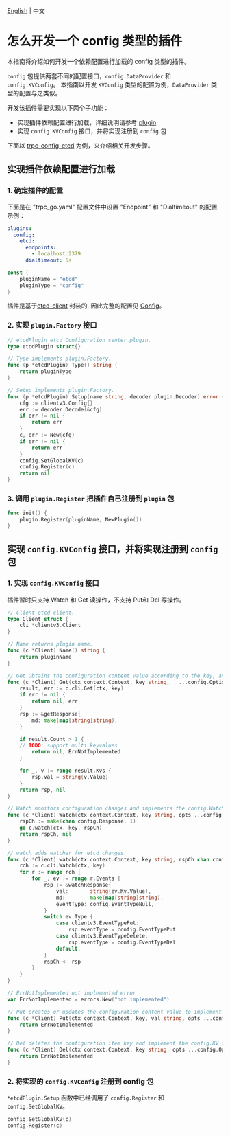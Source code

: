 [English](config.md) | 中文

# 怎么开发一个 config 类型的插件

本指南将介绍如何开发一个依赖配置进行加载的 config 类型的插件。 

`config` 包提供两套不同的配置接口，`config.DataProvider` 和  `config.KVConfig`。
本指南以开发 `KVConfig` 类型的配置为例，`DataProvider` 类型的配置与之类似。

开发该插件需要实现以下两个子功能：

- 实现插件依赖配置进行加载，详细说明请参考 [plugin](/plugin/README_zh_CN.md)
- 实现 `config.KVConfig` 接口，并将实现注册到 `config` 包

下面以 [trpc-config-etcd](https://github.com/trpc-ecosystem/go-config-etcd) 为例，来介绍相关开发步骤。

## 实现插件依赖配置进行加载

### 1. 确定插件的配置

下面是在 "trpc_go.yaml" 配置文件中设置 "Endpoint" 和 "Dialtimeout" 的配置示例：

```yaml
plugins:                 
  config:
    etcd:
      endpoints:
        - localhost:2379
      dialtimeout: 5s
```

```go
const (
    pluginName = "etcd"
    pluginType = "config"
)
```

插件是基于[etcd-client](https://github.com/etcd-io/etcd/tree/main/client/v3) 封装的, 因此完整的配置见 [Config](https://github.com/etcd-io/etcd/blob/client/v3.5.9/client/v3/config.go#L26)。

### 2. 实现 `plugin.Factory` 接口

```go
// etcdPlugin etcd Configuration center plugin.
type etcdPlugin struct{}

// Type implements plugin.Factory.
func (p *etcdPlugin) Type() string {
    return pluginType
}

// Setup implements plugin.Factory.
func (p *etcdPlugin) Setup(name string, decoder plugin.Decoder) error {
    cfg := clientv3.Config{}
    err := decoder.Decode(&cfg)
    if err != nil {
        return err
    }
    c, err := New(cfg)
    if err != nil {
        return err
    }
    config.SetGlobalKV(c)
    config.Register(c)
    return nil
}
```

### 3. 调用 `plugin.Register` 把插件自己注册到 `plugin` 包

```go
func init() {
	plugin.Register(pluginName, NewPlugin())
}
```

## 实现 `config.KVConfig` 接口，并将实现注册到 `config` 包

### 1. 实现 `config.KVConfig` 接口

插件暂时只支持 Watch 和 Get 读操作，不支持 Put和 Del 写操作。

```go
// Client etcd client.
type Client struct {
    cli *clientv3.Client
}

// Name returns plugin name.
func (c *Client) Name() string {
    return pluginName
}

// Get Obtains the configuration content value according to the key, and implement the config.KV interface.
func (c *Client) Get(ctx context.Context, key string, _ ...config.Option) (config.Response, error) {
    result, err := c.cli.Get(ctx, key)
    if err != nil {
        return nil, err
    }
    rsp := &getResponse{
        md: make(map[string]string),
    }

    if result.Count > 1 {
    // TODO: support multi keyvalues
        return nil, ErrNotImplemented
    }

    for _, v := range result.Kvs {
        rsp.val = string(v.Value)
    }
    return rsp, nil
}

// Watch monitors configuration changes and implements the config.Watcher interface.
func (c *Client) Watch(ctx context.Context, key string, opts ...config.Option) (<-chan config.Response, error) {
    rspCh := make(chan config.Response, 1)
    go c.watch(ctx, key, rspCh)
    return rspCh, nil
}

// watch adds watcher for etcd changes.
func (c *Client) watch(ctx context.Context, key string, rspCh chan config.Response) {
    rch := c.cli.Watch(ctx, key)
    for r := range rch {
        for _, ev := range r.Events {
            rsp := &watchResponse{
                val:       string(ev.Kv.Value),
                md:        make(map[string]string),
                eventType: config.EventTypeNull,
            }
            switch ev.Type {
                case clientv3.EventTypePut:
                    rsp.eventType = config.EventTypePut
                case clientv3.EventTypeDelete:
                    rsp.eventType = config.EventTypeDel
                default:
            }
            rspCh <- rsp
        }
    }
}

// ErrNotImplemented not implemented error
var ErrNotImplemented = errors.New("not implemented")

// Put creates or updates the configuration content value to implement the config.KV interface.
func (c *Client) Put(ctx context.Context, key, val string, opts ...config.Option) error {
    return ErrNotImplemented
}

// Del deletes the configuration item key and implement the config.KV interface.
func (c *Client) Del(ctx context.Context, key string, opts ...config.Option) error {
    return ErrNotImplemented
}
```

### 2. 将实现的 `config.KVConfig` 注册到 config 包

`*etcdPlugin.Setup` 函数中已经调用了 `config.Register` 和 `config.SetGlobalKV`。

```go
config.SetGlobalKV(c)
config.Register(c)
```
